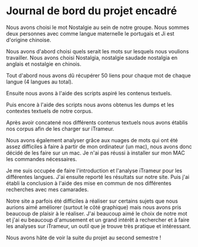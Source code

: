 # Journal de bord du projet encadré

Nous avons choisi le mot Nostalgie au sein de notre groupe. Nous sommes deux personnes avec comme langue maternelle le portugais et Ji est d'origine chinoise.

Nous avons d'abord choisi quels serait les mots sur lesquels nous voulions travailler.
Nous avons choisi Nostalgia, nostalgie saudade nostalgia en anglais et nostalgie en chinois.

Tout d'abord nous avons dû récupérer 50 liens pour chaque mot de chaque langue (4 langues au total).

Ensuite nous avons à l'aide des scripts aspiré les contenus textuels.

Puis encore à l'aide des scripts nous avons obtenus les dumps et les contextes textuels de notre corpus.

Après avoir concatené nos différents contenus textuels nous avons établis nos corpus afin de les charger sur iTrameur.

Nous avons également analyser grâce aux nuages de mots qui ont été assez difficiles à faire à partir de mon ordinateur (un mac), nous avons donc décidé de les faire sur un mac. Je n'ai pas réussi à installer sur mon MAC les commandes nécessaires.

Je me suis occupée de faire l'introduction et l'analyse iTrameur pour les différentes langues. J'ai ensuite reporté les résultats sur notre site. Puis j'ai établi la conclusion à l'aide des mise en commun de nos différentes recherches avec mes camarades.

Notre site a parfois été difficiles à réaliser sur certains sujets que nous aurions aimé améliorer (surtout le côté graphique) mais nous avons pris beaucoup de plaisir à le réaliser. J'ai beaucoup aimé le choix de notre mot et j'ai eu beaucoup d'amusement et un grand intérêt à rechercher et à faire les analyses sur iTrameur, un outil que je trouve très pratique et intéressant.

Nous avons hâte de voir la suite du projet au second semestre !